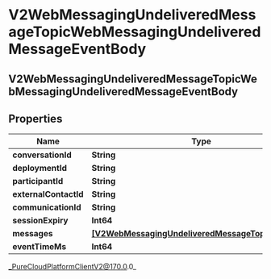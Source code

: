 # V2WebMessagingUndeliveredMessageTopicWebMessagingUndeliveredMessageEventBody

## V2WebMessagingUndeliveredMessageTopicWebMessagingUndeliveredMessageEventBody

## Properties

|Name | Type | Description | Notes|
|------------ | ------------- | ------------- | -------------|
| **conversationId** | **String** |  | [optional] |
| **deploymentId** | **String** |  | [optional] |
| **participantId** | **String** |  | [optional] |
| **externalContactId** | **String** |  | [optional] |
| **communicationId** | **String** |  | [optional] |
| **sessionExpiry** | **Int64** |  | [optional] |
| **messages** | [**[V2WebMessagingUndeliveredMessageTopicMessage]**]([V2WebMessagingUndeliveredMessageTopicMessage]) |  | [optional] |
| **eventTimeMs** | **Int64** |  | [optional] |



_PureCloudPlatformClientV2@170.0.0_
